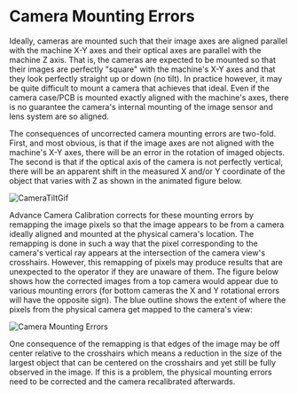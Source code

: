 # Camera Mounting Errors
Ideally, cameras are mounted such that their image axes are aligned parallel with the machine X-Y axes and their optical axes are parallel with the machine Z axis.  That is, the cameras are expected to be mounted so that their images are perfectly "square" with the machine's X-Y axes and that they look perfectly straight up or down (no tilt). In practice however, it may be quite difficult to mount a camera that achieves that ideal. Even if the camera case/PCB is mounted exactly aligned with the machine's axes, there is no guarantee the camera's internal mounting of the image sensor and lens system are so aligned. 

The consequences of uncorrected camera mounting errors are two-fold. First, and most obvious, is that if the image axes are not aligned with the machine's X-Y axes, there will be an error in the rotation of imaged objects.  The second is that if the optical axis of the camera is not perfectly vertical, there will be an apparent shift in the measured X and/or Y coordinate of the object that varies with Z as shown in the animated figure below.

![CameraTiltGif](https://user-images.githubusercontent.com/50550971/134785947-5d909fe5-4702-4e00-b7ed-0309a10a11c9.gif)
 
Advance Camera Calibration corrects for these mounting errors by remapping the image pixels so that the image appears to be from a camera ideally aligned and mounted at the physical camera's location. The remapping is done in such a way that the pixel corresponding to the camera's vertical ray appears at the intersection of the camera view's crosshairs. However, this remapping of pixels may produce results that are unexpected to the operator if they are unaware of them. The figure below shows how the corrected images from a top camera would appear due to various mounting errors (for bottom cameras the X and Y rotational errors will have the opposite sign).  The blue outline shows the extent of where the pixels from the physical camera get mapped to the camera's view:

![Camera Mounting Errors](https://user-images.githubusercontent.com/50550971/134741115-59a66363-51bc-4e52-a6d1-feee6be8583a.png)

One consequence of the remapping is that edges of the image may be off center relative to the crosshairs which means a reduction in the size of the largest object that can be centered on the crosshairs and yet still be fully observed in the image. If this is a problem, the physical mounting errors need to be corrected and the camera recalibrated afterwards.